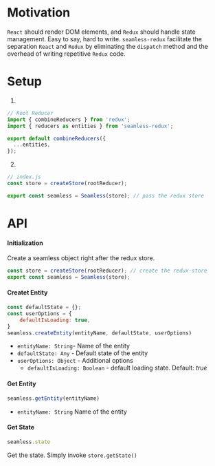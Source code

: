 # Motivation
`React` should render DOM elements, and `Redux` should handle state management.
Easy to say, hard to write.
`seamless-redux` facilitate the separation `React` and `Redux` by eliminating the `dispatch` method and the overhead of writing repetitive `Redux` code.

# Setup 
1.
```javascript
// Root Reducer
import { combineReducers } from 'redux';
import { reducers as entities } from 'seamless-redux';

export default combineReducers({
  ...entities,
});
````
2.
```javascript
// index.js
const store = createStore(rootReducer);

export const seamless = Seamless(store); // pass the redux store
```


# API
#### Initialization
Create a seamless object right after the redux store.
```javascript
const store = createStore(rootReducer); // create the redux-store
export const seamless = Seamless(store);
```

#### Createt Entity

```javascript
const defaultState = {};
const userOptions = {
	defaultIsLoading: true,
}
seamless.createEntity(entityName, defaultState, userOptions)
```
* `entityName: String`- Name of the entity
* `defaultState: Any` - Default state of the entity
* `userOptions: Object` - Additional options
    - `defaultIsLoading: Boolean` - default loading state. Default: *true*

#### Get Entity
```javascript
seamless.getEntity(entityName)
```
* `entityName: String` Name of the entity

#### Get State
```javascript
seamless.state
```
Get the state. Simply invoke `store.getState()`
